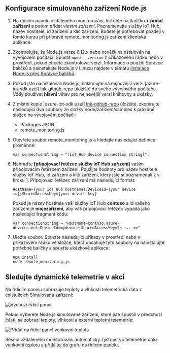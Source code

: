 ## <a name="configure-the-nodejs-simulated-device"></a>Konfigurace simulovaného zařízení Node.js
1. Na řídicím panelu vzdáleného monitorování, klikněte na tlačítko **+ přidat zařízení** a potom přidat *vlastní zařízení*. Poznamenejte služby IoT Hub, název hostitele, id zařízení a klíč zařízení. Budete je potřebovat později v tomto kurzu při přípravě remote_monitoring.js zařízení klientská aplikace.
2. Zkontrolujte, že Node.js verze 0.12.x nebo novější nainstalován na vývojovém počítači. Spustit `node --version` z příkazového řádku nebo v prostředí, pokud chcete zkontrolovat verzi. Informace o použití Správce balíčků a nainstalujte Node.js v Linuxu najdete v tématu [instalace Node.js přes Správce balíčků][node-linux].
3. Pokud jste nainstalovali Node.js, naklonujte na nejnovější verzi [azure-iot-sdk uzel] [ lnk-github-repo] úložiště do svého vývojového počítače. Vždy používat **hlavní** větev pro nejnovější verzi knihovny a ukázky.
4. Z místní kopie [azure-iot-sdk uzel] [ lnk-github-repo] úložiště, zkopírujte následující dva soubory ze složky node/zařízení/samples k prázdné složce na vývojovém počítači:
   
   * Packages.JSON
   * remote_monitoring.js
5. Otevřete soubor remote_monitoring.js a hledejte následující definice proměnné:
   
    ```
    var connectionString = "[IoT Hub device connection string]";
    ```
6. Nahraďte **[připojovací řetězec služby IoT Hub zařízení]** vaším připojovacím řetězcem zařízení. Použijte hodnoty pro název hostitele služby IoT Hub, id zařízení a klíč zařízení, který jste si poznamenali z v kroku 1. Připojovací řetězec zařízení má následující formát:
   
    ```
    HostName={your IoT Hub hostname};DeviceId={your device id};SharedAccessKey={your device key}
    ```
   
    Pokud je název hostitele vaší služby IoT Hub **contoso** a id vašeho zařízení je **mojezařízení**, aby váš připojovací řetězec vypadá jako následující fragment kódu:
   
    ```
    var connectionString = "HostName=contoso.azure-devices.net;DeviceId=mydevice;SharedAccessKey=2s ... =="
    ```
7. Uložte soubor. Spusťte následující příkazy v prostředí nebo v příkazovém řádku ve složce, která obsahuje tyto soubory na nainstalujte potřebné balíčky a spusťte ukázkové aplikace:
   
    ```
    npm install
    node remote_monitoring.js
    ```

## <a name="observe-dynamic-telemetry-in-action"></a>Sledujte dynamické telemetrie v akci
Na řídicím panelu zobrazuje teploty a vlhkosti telemetrická data z existujících Simulovaná zařízení:

![Výchozí řídicí panel][image1]

Pokud vyberete Node.js simulované zařízení, které jste spustili v předchozí části, se zobrazí teploty, vlhkosti a externí teplotní telemetrie:

![Přidat na řídicí panel venkovní teplota][image2]

Řešení vzdáleného monitorování automaticky zjišťuje typ telemetrie další venkovní teplotu a přidá jej do grafu na řídicím panelu.

[node-linux]: https://github.com/nodejs/node-v0.x-archive/wiki/Installing-Node.js-via-package-manager
[lnk-github-repo]: https://github.com/Azure/azure-iot-sdk-node
[image1]: media/iot-suite-v1-send-external-temperature/image1.png
[image2]: media/iot-suite-v1-send-external-temperature/image2.png